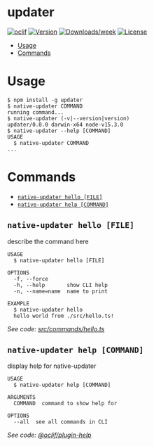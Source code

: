 updater
=======



[![oclif](https://img.shields.io/badge/cli-oclif-brightgreen.svg)](https://oclif.io)
[![Version](https://img.shields.io/npm/v/updater.svg)](https://npmjs.org/package/updater)
[![Downloads/week](https://img.shields.io/npm/dw/updater.svg)](https://npmjs.org/package/updater)
[![License](https://img.shields.io/npm/l/updater.svg)](https://github.com/matthias-karl-temedica/native-updater/blob/master/package.json)

<!-- toc -->
* [Usage](#usage)
* [Commands](#commands)
<!-- tocstop -->
# Usage
<!-- usage -->
```sh-session
$ npm install -g updater
$ native-updater COMMAND
running command...
$ native-updater (-v|--version|version)
updater/0.0.0 darwin-x64 node-v15.3.0
$ native-updater --help [COMMAND]
USAGE
  $ native-updater COMMAND
...
```
<!-- usagestop -->
# Commands
<!-- commands -->
* [`native-updater hello [FILE]`](#native-updater-hello-file)
* [`native-updater help [COMMAND]`](#native-updater-help-command)

## `native-updater hello [FILE]`

describe the command here

```
USAGE
  $ native-updater hello [FILE]

OPTIONS
  -f, --force
  -h, --help       show CLI help
  -n, --name=name  name to print

EXAMPLE
  $ native-updater hello
  hello world from ./src/hello.ts!
```

_See code: [src/commands/hello.ts](https://github.com/matthias-karl-temedica/native-updater/blob/v0.0.0/src/commands/hello.ts)_

## `native-updater help [COMMAND]`

display help for native-updater

```
USAGE
  $ native-updater help [COMMAND]

ARGUMENTS
  COMMAND  command to show help for

OPTIONS
  --all  see all commands in CLI
```

_See code: [@oclif/plugin-help](https://github.com/oclif/plugin-help/blob/v3.2.1/src/commands/help.ts)_
<!-- commandsstop -->

